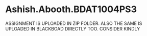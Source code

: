 # Ashish.Abooth.BDAT1004PS3
ASSIGNMENT IS UPLOADED IN ZIP FOLDER. ALSO THE SAME IS UPLOADED IN BLACKBOAD DIRECTLY TOO. CONSIDER KINDLY
